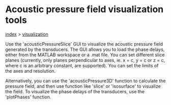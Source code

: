 # Acoustic pressure field visualization tools
[index](../README.md) \> [visualization](readme.md)

Use the 'acousticPressureSlice' GUI to visualize the acoustic pressure field generated by the transducers. The GUI allows you to load the phase delays, either from the MATLAB workspace or a .mat file. You can set different slice planes (currently, only planes perpendicular to axes, ie. x = c, y = c or z = c, where c is an arbitrary constant, are supported). You can set the limits of the axes and resolution.

Alternatively, you can use the 'acousticPressure3D' function to calculate the pressure field, and then use function like 'slice' or 'isosurface' to visualize the field. To visualize the phase delays of the transducers, use the 'plotPhases' function.
